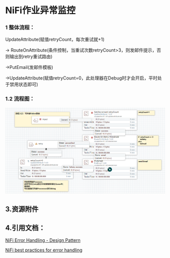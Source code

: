 # NiFi作业异常监控

### 1 整体流程：

UpdateAttribute(赋值retryCount，每次重试就+1)

-> RouteOnAttribute(条件控制，当重试次数retryCount>3，则发邮件提示，否则输出到retry重试路由)

->PutEmail(发邮件模板)

->UpdateAttribute(赋值retryCount=0，此处理器在Debug时才会开启，平时处于禁用状态即可)

### 1.2 流程图：

![流程图](assets/1538041595122-1538041957448.png)





## 3.资源附件

### 



## 4.引用文档：

[NiFi Error Handling - Design Pattern](https://community.hortonworks.com/articles/76598/nifi-error-handling-design-pattern-1.html)

[NiFi best practices for error handling](https://community.hortonworks.com/questions/77336/nifi-best-practices-for-error-handling.html)

